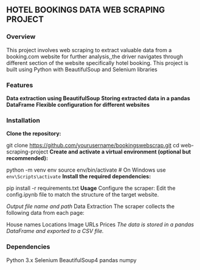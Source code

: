 ## HOTEL BOOKINGS DATA WEB SCRAPING PROJECT

### Overview
This project involves web scraping to extract valuable data from a booking.com website for further analysis,,the driver navigates through different section of the website specifically hotel booking. This project is built using Python with BeautifulSoup and Selenium libraries

### Features
**Data extraction using BeautifulSoup**
**Storing extracted data in a pandas DataFrame**
**Flexible configuration for different websites**
### Installation
**Clone the repository:**

git clone https://github.com/yourusername/bookingswebscrap.git
cd web-scraping-project
**Create and activate a virtual environment (optional but recommended):**

python -m venv env
source env/bin/activate  # On Windows use `env\Scripts\activate`
**Install the required dependencies:**

pip install -r requirements.txt
**Usage**
Configure the scraper:
Edit the config.ipynb file to match the structure of the target website.

*Output file name and path*
Data Extraction
The scraper collects the following data from each page:

House names
Locations
Image URLs
Prices
*The data is stored in a pandas DataFrame and exported to a CSV file.*

### Dependencies
Python 3.x
Selenium
BeautifulSoup4
pandas
numpy


